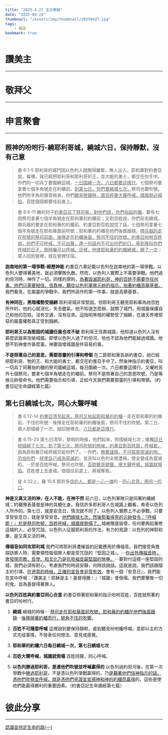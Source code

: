 ```yaml
---
title: "2025-4-27 主日簡報"
date: "2025-04-24"
thumbnail: "/assets/img/thumbnail/20250427.jpg"
tags:
    - 器皿
bookmark: true
---
```


# 讚美主
___

# 敬拜父
___

# 申言聚會
___

## 照神的吩咐行-繞耶利哥城，繞城六日，保持靜默，沒有己意

> 書 6:1-5 耶利哥的城門因以色列人就關得嚴緊，無人出入。耶和華對約書亞說，看哪，我已經把耶利哥和耶利哥的王，並大能的勇士，都交在你手中。你們的一切兵丁要圍繞這城，<u>一日圍繞一次，六日都要這樣行</u>。七個祭司要拿著七個羊角號走在約櫃前。<u>到第七日，你們要繞城七次，</u>祭司也要吹號。他們吹羊角的聲音拖長，你們<u>聽見號聲時，眾百姓要大聲呼喊，城牆就必塌陷</u>，百姓個個都要往前直上。 

> 書 6:6-11 嫩的兒子<u>約書亞召了祭司來，對他們說，你們抬起</u><u>約櫃</u>，要有七個祭司拿著七個羊角號走在耶和華的約櫃前；又對百姓說，你們前去繞城，帶兵器的要走在耶和華的約櫃前。約書亞對百姓說完了話，七個祭司拿著七個羊角號走在耶和華面前吹號；耶和華的約櫃在他們後面跟隨。<u>帶兵器的走在吹號的祭司前面，後隊走在約櫃後面，祭司不住的吹號。約書亞吩咐百姓說，你們不可呼喊，不可出聲，連一句話也不可出你們的口，等到我叫你們呼喊的日子，那時纔可以呼喊。這樣，他使耶和華的約櫃繞城，繞了一次</u>；眾人回到營裡，就在營裡住宿。

**迦南地的第一場爭戰-經歷神能** 約書亞六章記載以色列在迦南地的第一場爭戰。以色列人要得著美地，就必須擊敗仇敵。然而，以色列人實際上不需要爭戰。他們過約但河時，神作了一切。同樣的原則，<u>為著毀滅耶利哥，神的百姓不需要作任何事。他們只需要相信、信靠神，聽從以色列軍隊元帥的指示，抬著約櫃高舉基督。</u>我們看見，在屬靈的爭戰中，我們所該作的第一件事，就是高舉基督。

**有神同在，黑暗權勢受捆綁** 耶利哥城非常堅固。但耶利哥王聽見耶和華為祂百姓所作的，他的心就消化，失去膽氣。他不知道怎麼辦，就關了城門，用城牆保護自己和他的百姓。沒有交通，沒有往來。這指明黑暗的權勢受了捆綁，在諸天界裡邪惡的屬靈權勢真正受到捆綁。

**耶利哥王以為堅固的城牆任誰也攻不破** 耶利哥王信靠城牆，他知道以色列人沒有甚麼武器來攻破城牆。即使以色列人過了約但河，他也不認為他們能越過城牆。他想不到神會作甚麼事。神要毀壞城牆是件容易的事。

**不是照著自己的意思，需要那靈的引導和帶領** 在二節耶和華告訴約書亞，祂已經把耶利哥、牠的王、和大能的勇士，都交在約書亞手中了。然後神指示約書亞，叫一切兵丁同著抬約櫃的祭司圍繞這城，每日圍繞一次。六日都要這樣行。又囑咐另外七個祭司，要拿七個羊角號走在約櫃前。祭司不是照著自己的意思吹號，乃是等候元帥發命令。他們需要指示和引導，正如今天我們需要那靈的引導和帶領。（約書亞記生命讀經第七篇）

## 第七日繞城七次，同心大聲呼喊

> 書 6:12-14 <u>約書亞清早起來，祭司又抬起耶和華的</u><u>約櫃</u>⋯走在耶和華的約櫃前，不住的吹號⋯後隊走在耶和華的約櫃後面，祭司不住的吹號。第二日，眾人把城繞了一次，就回營裡去。<u>六日都是這樣行</u>。

> 書 6:15-20 第七日清早，黎明的時候，他們起來，照樣繞城七次；惟獨<u>這日</u><u>把城繞</u><u>了七次。到了第七次，祭司吹號的時候，約書亞對百姓說，呼喊罷，</u>因為耶和華已經把城交給你們了。⋯你們，<u>務要謹慎，不可取那當滅的物，恐怕你們</u>⋯<u>就使自己成為當滅的</u>，並且叫以色列全營遭禍，使全營成為當滅的。⋯於是百姓呼喊，祭司也吹號。<u>百姓聽見號聲，便大聲呼喊，城牆就塌陷</u>。百姓便上去進城，個個往前直上，將城奪取。

> 徒 4:32上，羅 15:6 那許多<u>信的人，都是一心</u><u>一</u><u>魂</u>的⋯<u>同心合意，用同一的口</u>。

**神是又真又活的神，在人不能，在神不然** 前六日，以色列軍隊只是同著約櫃繞城；約櫃豫表基督是神的具體化身。我信許多耶利哥人在城牆上觀看，希奇以色列人所作的。第七日，就是安息日，情況就不同了。以色列人實際上不必爭戰，只要享受安息日，就是享受安息。<u>他們繞城七次，然後那看得見的元帥發令：『呼喊罷！』於是祭司吹號，百姓呼喊，城牆就倒塌了。</u>城被徹底毀壞，任何要興起重修這城的人，必受咒詛。以色列人征服耶利哥的作法，有力的見證：以色列的神耶和華，是又真又活的神。

**傳福音如同攻耶利城** 我們可將耶利哥遭摧毀的記載應用於傳福音。我們接受負擔探訪罪人時，需要領悟每個罪人都是受咒詛的『堅固之城』。⋯<u>你出外傳福音時，會發現宗教、哲學、和文化乃是抗拒福音最堅固的營壘。</u>⋯要對付這樣一座堅固的城，我們必須有耐心，考慮我們何時該安靜，何時該說話。這就是說，我們該跟隨主的引導。<u>在適當的時候，正確的宣告會非常有效</u>。會有一個『安息日』，我們能在其中呼喊：『讚美主！耶穌是主！基督得勝！』『城牆』會倒塌，我們要擊敗一切的鬼，並為基督得著罪人。

**以色列百姓與約書亞同心合意** 約書亞照著耶和華的指示吩咐百姓，百姓就照著約書亞的吩咐行。

1. **繞城** 繞城的時候⋯ <u>祭司走在耶和華面前吹號，耶和華的約櫃在他們後面跟隨</u>⋯<u>後隊隨著約櫃而行，號角不住的吹響</u>。

2. **百姓不可隨意呼喊** 這裡說到要保持靜默，直到聽見吩咐纔呼喊，意即以主的方式完成事情，不發表任何想法、意見或感覺。

3. **耶和華的約櫃六日每日繞城一次，第七日繞城七次** 

4. **百姓大聲呼喊，城牆就倒塌** 百姓同聲，同心呼喊。

5. **以色列勝過耶利哥，是憑他們吹號並呼喊贏得的** 以色列過約但河後，在第一次爭戰中<u>勝過耶利哥</u>，不是憑以色列爭戰贏得的，乃<u>是藉著他們信神指示的話，憑他們吹號並呼喊，就是憑他們見證並宣揚神和</u><u>神的約櫃</u><u>而贏得</u>的。這些是使他們能贏得勝利的重要因素。（約書亞記生命讀經第七篇）

# 彼此分享
___

<a href="../../assets/docs/2025toKnowAndHoldFastTheWayOfLife.pdf" download="認識並持定生命的路(一).pdf">認識並持定生命的路(一)</a>

<object data="../../assets/docs/2025toKnowAndHoldFastTheWayOfLife.pdf" width="100%" height="1000" type='application/pdf'></object>
